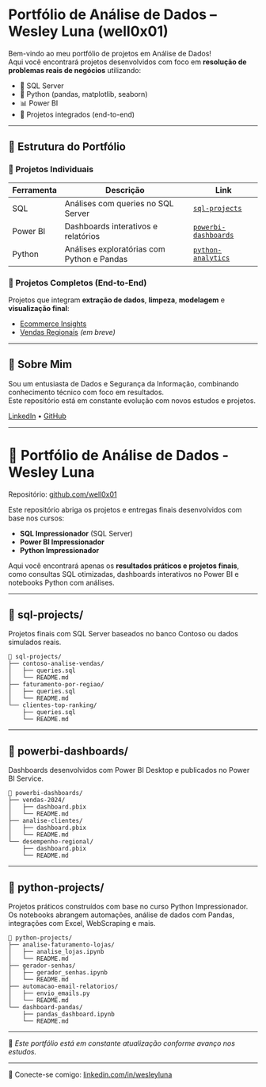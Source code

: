 # Portfólio de Análise de Dados – Wesley Luna (well0x01)

Bem-vindo ao meu portfólio de projetos em Análise de Dados!  
Aqui você encontrará projetos desenvolvidos com foco em **resolução de problemas reais de negócios** utilizando:

- 🐘 SQL Server
- 🐍 Python (pandas, matplotlib, seaborn)
- 📊 Power BI
- 🧠 Projetos integrados (end-to-end)

---

## 📁 Estrutura do Portfólio

### 🔹 Projetos Individuais
| Ferramenta | Descrição | Link |
|-----------|-----------|------|
| SQL        | Análises com queries no SQL Server | [`sql-projects`](./sql-projects) |
| Power BI   | Dashboards interativos e relatórios | [`powerbi-dashboards`](./powerbi-dashboards) |
| Python     | Análises exploratórias com Python e Pandas | [`python-analytics`](./python-analytics) |

### 🔸 Projetos Completos (End-to-End)
Projetos que integram **extração de dados**, **limpeza**, **modelagem** e **visualização final**:

- [Ecommerce Insights](./end-to-end-projects/ecommerce-insights)
- [Vendas Regionais](./end-to-end-projects/vendas-regionais) *(em breve)*

---

## 📌 Sobre Mim

Sou um entusiasta de Dados e Segurança da Informação, combinando conhecimento técnico com foco em resultados.  
Este repositório está em constante evolução com novos estudos e projetos.

[LinkedIn](https://www.linkedin.com/in/well0x01) • [GitHub](https://github.com/well0x01)

---

# 📁 Portfólio de Análise de Dados - Wesley Luna

Repositório: [github.com/well0x01](https://github.com/well0x01)

Este repositório abriga os projetos e entregas finais desenvolvidos com base nos cursos:
- **SQL Impressionador** (SQL Server)
- **Power BI Impressionador**
- **Python Impressionador**

Aqui você encontrará apenas os **resultados práticos e projetos finais**, como consultas SQL otimizadas, dashboards interativos no Power BI e notebooks Python com análises.

---

## 📂 sql-projects/
Projetos finais com SQL Server baseados no banco Contoso ou dados simulados reais.

```
📁 sql-projects/
├── contoso-analise-vendas/
│   ├── queries.sql
│   └── README.md
├── faturamento-por-regiao/
│   ├── queries.sql
│   └── README.md
└── clientes-top-ranking/
    ├── queries.sql
    └── README.md
```

---

## 📂 powerbi-dashboards/
Dashboards desenvolvidos com Power BI Desktop e publicados no Power BI Service.

```
📁 powerbi-dashboards/
├── vendas-2024/
│   ├── dashboard.pbix
│   └── README.md
├── analise-clientes/
│   ├── dashboard.pbix
│   └── README.md
└── desempenho-regional/
    ├── dashboard.pbix
    └── README.md
```

---

## 📂 python-projects/
Projetos práticos construídos com base no curso Python Impressionador. Os notebooks abrangem automações, análise de dados com Pandas, integrações com Excel, WebScraping e mais.

```
📁 python-projects/
├── analise-faturamento-lojas/
│   ├── analise_lojas.ipynb
│   └── README.md
├── gerador-senhas/
│   ├── gerador_senhas.ipynb
│   └── README.md
├── automacao-email-relatorios/
│   ├── envio_emails.py
│   └── README.md
└── dashboard-pandas/
    ├── pandas_dashboard.ipynb
    └── README.md
```

---

📌 *Este portfólio está em constante atualização conforme avanço nos estudos.*

---

🔗 Conecte-se comigo: [linkedin.com/in/wesleyluna](https://linkedin.com/in/wesleyluna)
